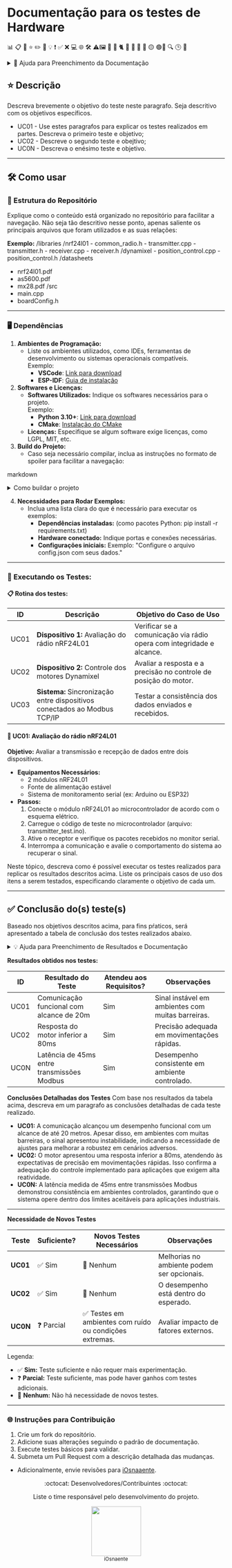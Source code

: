 # <strong>Documentação para os testes de Hardware</strong>

📊 📋 📝 ⭐ ✏️ 🎯 💡 ❗ ✅ ❌ 💻 🌐 🛠️ ⚠️🖼️ 📁 🦅 🐈 🐢 🦄 🚦 🔴 🟡 🟢📌 🔍 🕒 🔑


<details>
  <summary>📌 Ajuda para Preenchimento da Documentação</summary>

**Esta área serve para ajuda e poderá ser removida em documentações futuras** 
  
<details>
  <summary><strong>🖼️ Como Inserir Imagens</strong></summary>

Imagens podem ser adicionadas no Markdown utilizando o formato:

markdown
![Texto alternativo](URL_da_imagem)


**Exemplo:**
markdown
![Gráfico de Resultados](https://example.com/grafico.png)


Resultado:
![Gráfico de exemplo](https://miro.medium.com/v2/resize:fit:1400/1*HPUEfcPiw9JvDf1hAqBNkA.png)

</details>


<details>
  <summary><strong>📊 Como Criar Tabelas</strong></summary>

As tabelas são definidas com o seguinte formato:

markdown
| Cabeçalho 1 | Cabeçalho 2           | Cabeçalho 3           |
|-------------|-----------------------|-----------------------|
| Dado 1      | Dado 2               | Dado 3               |
| Outro dado  | Mais informações aqui | Observações adicionais |


**Exemplo de Resultado:**

| ID    | Resultado do Teste                           | Atendeu aos Requisitos? | Observações                                       |
|-------|----------------------------------------------|--------------------------|--------------------------------------------------|
| UC01  | Comunicação funcional com alcance de 20m     | Sim                      | Sinal instável em ambientes com muitas barreiras. |
| UC02  | Resposta do motor inferior a 80ms            | Sim                      | Precisão adequada em movimentações rápidas.      |

---

</details>

<details>
  <summary><strong>📋 Como Criar Listas Enumeradas</strong></summary>
  
Para criar uma lista ordenada, use números seguidos por um ponto:

markdown
1. Item 1
2. Item 2
3. Item 3


**Resultado:**
1. Item 1
2. Item 2
3. Item 3

---

</details>

<details>
  <summary><strong>📝 Como Criar Listas Não Enumeradas</strong></summary>

Para criar uma lista não ordenada, use - ou * antes do texto:

markdown
- Primeiro item
- Segundo item
- Terceiro item


**Resultado:**
- Primeiro item
- Segundo item
- Terceiro item

</details>
</details>

## **⭐ Descrição**

Descreva brevemente o objetivo do teste neste paragrafo. Seja descritivo com os objetivos específicos.

- UC01 - Use estes paragrafos para explicar os testes realizados em partes. Descreva o primeiro teste e objetivo;
- UC02 - Descreve o segundo teste e obejtivo;
- UC0N - Descreva o enésimo teste e objetivo. 

----


## 🛠️ Como usar

### 📁 Estrutura do Repositório

Explique como o conteúdo está organizado no repositório para facilitar a navegação. Não seja tão descritivo nesse ponto, apenas saliente os principais arquivos que foram utilizados e as suas relações:

**Exemplo:**
/libraries
  /nrf24l01
    - common_radio.h
    - transmitter.cpp
    - transmitter.h
    - receiver.cpp
    - receiver.h
  /dynamixel
    - position_control.cpp
    - position_control.h
/datasheets
  - nrf24l01.pdf
  - as5600.pdf
  - mx28.pdf
/src
  - main.cpp
  - boardConfig.h


--- 

### 🖥️ Dependências  
1. **Ambientes de Programação:**  
   - Liste os ambientes utilizados, como IDEs, ferramentas de desenvolvimento ou sistemas operacionais compatíveis.  
     Exemplo:  
     - **VSCode**: [Link para download](https://code.visualstudio.com/)  
     - **ESP-IDF**: [Guia de instalação](https://docs.espressif.com/projects/esp-idf/en/latest/esp32/get-started/index.html)  
2. **Softwares e Licenças:**  
   - **Softwares Utilizados:** Indique os softwares necessários para o projeto.  
     Exemplo:  
     - **Python 3.10+**: [Link para download](https://www.python.org/downloads/)  
     - **CMake**: [Instalação do CMake](https://cmake.org/install/)  
   - **Licenças:** Especifique se algum software exige licenças, como LGPL, MIT, etc.  
3. **Build do Projeto:**  
   - Caso seja necessário compilar, inclua as instruções no formato de spoiler para facilitar a navegação:  
     
markdown
     <details>
       <summary>Como buildar o projeto</summary>
       1. Clone o repositório:
bash
       git clone https://github.com/iOsnaaente/seu-repositorio.git
       cd seu-repositorio
       
2. Configure as dependências usando o seguinte comando:
bash
       ./configure.sh
       
3. Compile o código com:
bash
       make
       
</details>
  
4. **Necessidades para Rodar Exemplos:**  
   - Inclua uma lista clara do que é necessário para executar os exemplos:  
     - **Dependências instaladas:** (como pacotes Python: pip install -r requirements.txt)  
     - **Hardware conectado:** Indique portas e conexões necessárias.  
     - **Configurações iniciais:** Exemplo: "Configure o arquivo config.json com seus dados."  
---


### 🔑 Executando os Testes:  

#### 📋 Rotina dos testes:  

| ID    | Descrição                                                                 | Objetivo do Caso de Uso                                             |
|-------|---------------------------------------------------------------------------|----------------------------------------------------------------------|
| UC01  | **Dispositivo 1:** Avaliação do rádio nRF24L01                            | Verificar se a comunicação via rádio opera com integridade e alcance. |
| UC02  | **Dispositivo 2:** Controle dos motores Dynamixel                         | Avaliar a resposta e a precisão no controle de posição do motor.     |
| UC03  | **Sistema:** Sincronização entre dispositivos conectados ao Modbus TCP/IP | Testar a consistência dos dados enviados e recebidos.                |


#### 📝 UC01: Avaliação do rádio nRF24L01  
**Objetivo:** Avaliar a transmissão e recepção de dados entre dois dispositivos.
- **Equipamentos Necessários:**
  - 2 módulos nRF24L01
  - Fonte de alimentação estável
  - Sistema de monitoramento serial (ex: Arduino ou ESP32)
- **Passos:**
  1. Conecte o módulo nRF24L01 ao microcontrolador de acordo com o esquema elétrico.
  2. Carregue o código de teste no microcontrolador (arquivo: transmitter_test.ino).
  3. Ative o receptor e verifique os pacotes recebidos no monitor serial.
  4. Interrompa a comunicação e avalie o comportamento do sistema ao recuperar o sinal.

Neste tópico, descreva como é possível executar os testes realizados para replicar os resultados descritos acima. 
Liste os principais casos de uso dos itens a serem testados, especificando claramente o objetivo de cada um.


---


## **✅ Conclusão do(s) teste(s)**
Baseado nos objetivos descritos acima, para fins pŕaticos, será apresentado a tabela de conclusão dos testes realizados abaixo.


<details>
  <summary>💡 Ajuda para Preenchimento de Resultados e Documentação</summary>

### **Instruções para Preenchimento de Resultados**

1. Para cada teste realizado, registre os resultados em uma tabela.
2. Se possível, insira imagens ou links para logs e gráficos (ajuda abaixo).
3. Liste os problemas observados e os contextos relevantes.
4. Conclua com o status do teste, avaliando a necessidade de mais avaliações ou se as conclusões obtidas são suficientes. 

</details>

**Resultados obtidos nos testes:**

| ID    | Resultado do Teste                           | Atendeu aos Requisitos? | Observações                                       |
|-------|----------------------------------------------|--------------------------|--------------------------------------------------|
| UC01  | Comunicação funcional com alcance de 20m     | Sim                      | Sinal instável em ambientes com muitas barreiras. |
| UC02  | Resposta do motor inferior a 80ms            | Sim                      | Precisão adequada em movimentações rápidas.      |
| UC0N  | Latência de 45ms entre transmissões Modbus   | Sim                      | Desempenho consistente em ambiente controlado.   |

**Conclusões Detalhadas dos Testes**
Com base nos resultados da tabela acima, descreva em um paragrafo as conclusões detalhadas de cada teste realizado.

- **UC01:** A comunicação alcançou um desempenho funcional com um alcance de até 20 metros. Apesar disso, em ambientes com muitas barreiras, o sinal apresentou instabilidade, indicando a necessidade de ajustes para melhorar a robustez em cenários adversos.  
- **UC02:** O motor apresentou uma resposta inferior a 80ms, atendendo às expectativas de precisão em movimentações rápidas. Isso confirma a adequação do controle implementado para aplicações que exigem alta reatividade.  
- **UC0N:** A latência medida de 45ms entre transmissões Modbus demonstrou consistência em ambientes controlados, garantindo que o sistema opere dentro dos limites aceitáveis para aplicações industriais.  

---

**Necessidade de Novos Testes**

| Teste   | Suficiente? | Novos Testes Necessários                                   | Observações                              |
|---------|-------------|-----------------------------------------------------------|------------------------------------------|
| **UC01** | ✅ Sim       | 🚫 Nenhum                                                 | Melhorias no ambiente podem ser opcionais. |
| **UC02** | ✅ Sim       | 🚫 Nenhum                                                 | O desempenho está dentro do esperado.   |
| **UC0N** | ❓ Parcial   | ✅ Testes em ambientes com ruído ou condições extremas.   | Avaliar impacto de fatores externos.    |

Legenda:  
- ✅ **Sim:** Teste suficiente e não requer mais experimentação.  
- ❓ **Parcial:** Teste suficiente, mas pode haver ganhos com testes adicionais.  
- 🚫 **Nenhum:** Não há necessidade de novos testes.


---


### 🌐 Instruções para Contribuição  
1. Crie um fork do repositório.  
2. Adicione suas alterações seguindo o padrão de documentação.  
3. Execute testes básicos para validar.  
4. Submeta um Pull Request com a descrição detalhada das mudanças.

- Adicionalmente, envie revisões para [iOsnaaente](https://github.com/iOsnaaente).


<p align="center">
  :octocat: Desenvolvedores/Contribuintes :octocat:
</p>

<p align="center">
  Liste o time responsável pelo desenvolvimento do projeto.
</p>

<p align="center">
  <a href="https://github.com/iOsnaaente">
    <img src="https://avatars.githubusercontent.com/u/45924781?v=4" width="115">
    <br><sub>iOsnaente</sub>
  </a>
</p>
